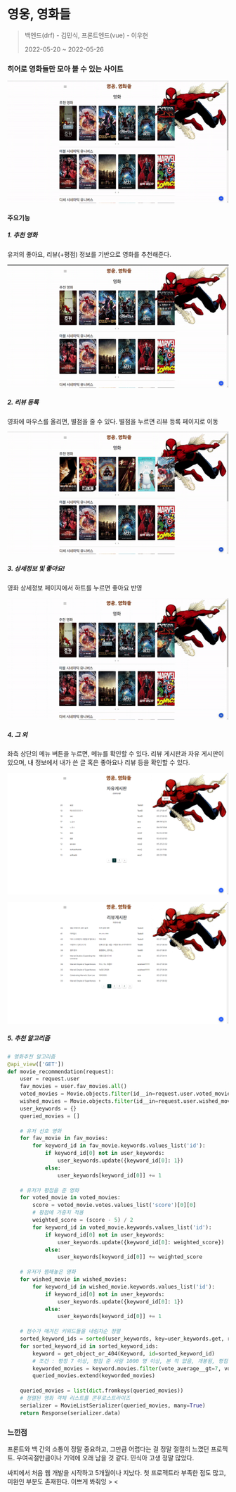 # 영웅, 영화들

> 백엔드(drf) - 김민식, 프론트엔드(vue) - 이우현
>
> 2022-05-20 ~ 2022-05-26

### 히어로 영화들만 모아 볼 수 있는 사이트

![1](README.assets/1.gif)

#### 주요기능

##### 1. 추천 영화

유저의 좋아요, 리뷰(+평점) 정보를 기반으로 영화를 추천해준다.

![2](README.assets/2.gif)

##### 2. 리뷰 등록

영화에 마우스를 올리면, 별점을 줄 수 있다. 별점을 누르면 리뷰 등록 페이지로 이동

![3](README.assets/3.gif)

##### 3. 상세정보 및 좋아요!

영화 상세정보 페이지에서 하트를 누르면 좋아요 반영

![4](README.assets/4.gif)



##### 4. 그 외

좌측 상단의 메뉴 버튼을 누르면, 메뉴를 확인할 수 있다. 리뷰 게시판과 자유 게시판이 있으며, 내 정보에서 내가 쓴 글 혹은 좋아요나 리뷰 등을 확인할 수 있다.

![image-20220619175200150](README.assets/image-20220619175200150.png)

![image-20220619175215123](README.assets/image-20220619175215123.png)



##### 5. 추천 알고리즘

```python
# 영화추천 알고리즘
@api_view(['GET'])
def movie_recommendation(request):
    user = request.user
    fav_movies = user.fav_movies.all()
    voted_movies = Movie.objects.filter(id__in=request.user.voted_movies.values_list('movie'))
    wished_movies = Movie.objects.filter(id__in=request.user.wished_movies.all())
    user_keywords = {}
    queried_movies = []

    # 유저 선호 영화
    for fav_movie in fav_movies:
        for keyword_id in fav_movie.keywords.values_list('id'):
            if keyword_id[0] not in user_keywords:
                user_keywords.update({keyword_id[0]: 1})
            else:
                user_keywords[keyword_id[0]] += 1

    # 유저가 평점을 준 영화
    for voted_movie in voted_movies:
        score = voted_movie.votes.values_list('score')[0][0]
        # 평점에 가중치 적용
        weighted_score = (score - 5) / 2
        for keyword_id in voted_movie.keywords.values_list('id'):
            if keyword_id[0] not in user_keywords:
                user_keywords.update({keyword_id[0]: weighted_score})
            else:
                user_keywords[keyword_id[0]] += weighted_score

    # 유저가 찜해놓은 영화
    for wished_movie in wished_movies:
        for keyword_id in wished_movie.keywords.values_list('id'):
            if keyword_id[0] not in user_keywords:
                user_keywords.update({keyword_id[0]: 1})
            else:
                user_keywords[keyword_id[0]] += 1

    # 점수가 매겨진 키워드들을 내림차순 정렬
    sorted_keyword_ids = sorted(user_keywords, key=user_keywords.get, reverse=True)
    for sorted_keyword_id in sorted_keyword_ids:
        keyword = get_object_or_404(Keyword, id=sorted_keyword_id)
        # 조건 : 평정 7 이상, 평점 준 사람 1000 명 이상, 본 적 없음, 개봉됨, 평점 내림차순 정렬
        keyworded_movies = keyword.movies.filter(vote_average__gt=7, vote_count__gt=1000).exclude(id__in=voted_movies).order_by('-vote_average')[:6]
        queried_movies.extend(keyworded_movies)
    
    queried_movies = list(dict.fromkeys(queried_movies))
    # 정렬된 영화 객체 리스트를 콘푸로스트라이즈
    serializer = MovieListSerializer(queried_movies, many=True)
    return Response(serializer.data)
```



### 느낀점

프론트와 백 간의 소통이 정말 중요하고, 그만큼 어렵다는 걸 정말 절절히 느꼈던 프로젝트. 우여곡절만큼이나 기억에 오래 남을 것 같다. 민식아 고생 정말 많았다.

싸피에서 처음 웹 개발을 시작하고 5개월이나 지났다. 첫 프로젝트라 부족한 점도 많고, 미완인 부분도 존재한다. 이쁘게 봐줘잉 > <
